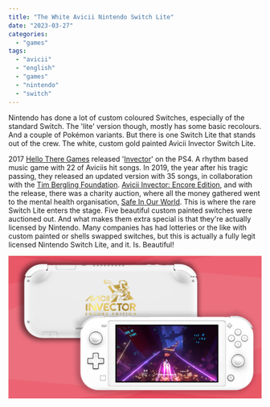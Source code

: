 ```yaml
---
title: "The White Avicii Nintendo Switch Lite"
date: "2023-03-27"
categories: 
  - "games"
tags: 
  - "avicii"
  - "english"
  - "games"
  - "nintendo"
  - "switch"
---
```


Nintendo has done a lot of custom coloured Switches, especially of the standard Switch. The 'lite' version though, mostly has some basic recolours. And a couple of Pokémon variants. But there is one Switch Lite that stands out of the crew. The white, custom gold painted Avicii Invector Switch Lite.

2017 [Hello There Games](https://hellotheregames.com/) released '[Invector](https://www.youtube.com/watch?v=3oWAqf5ckvU)' on the PS4. A rhythm based music game with 22 of Aviciis hit songs. In 2019, the year after his tragic passing, they released an updated version with 35 songs, in collaboration with the [Tim Bergling Foundation](https://www.timberglingfoundation.org/). [Avicii Invector: Encore Edition](https://www.nintendo.com/store/products/avicii-invector-encore-edition-switch/), and with the release, there was a charity auction, where all the money gathered went to the mental health organisation, [Safe In Our World](https://safeinourworld.org/). This is where the rare Switch Lite enters the stage. Five beautiful custom painted switches were auctioned out. And what makes them extra special is that they're actually licensed by Nintendo. Many companies has had lotteries or the like with custom painted or shells swapped switches, but this is actually a fully legit licensed Nintendo Switch Lite, and it. Is. Beautiful!

![](images/switch.jpg)
